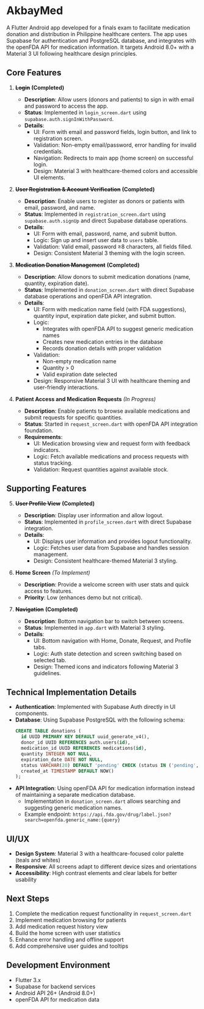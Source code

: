 # AkbayMed

A Flutter Android app developed for a finals exam to facilitate medication donation and distribution in Philippine healthcare centers. The app uses Supabase for authentication and PostgreSQL database, and integrates with the openFDA API for medication information. It targets Android 8.0+ with a Material 3 UI following healthcare design principles.

## Core Features

1. ~~**Login**~~ **(Completed)**
    - **Description**: Allow users (donors and patients) to sign in with email and password to access the app.
    - **Status**: Implemented in `login_screen.dart` using `supabase.auth.signInWithPassword`.
    - **Details**:
        - UI: Form with email and password fields, login button, and link to registration screen.
        - Validation: Non-empty email/password, error handling for invalid credentials.
        - Navigation: Redirects to main app (home screen) on successful login.
        - Design: Material 3 with healthcare-themed colors and accessible UI elements.

2. ~~**User Registration & Account Verification**~~ **(Completed)**
    - **Description**: Enable users to register as donors or patients with email, password, and name.
    - **Status**: Implemented in `registration_screen.dart` using `supabase.auth.signUp` and direct Supabase database operations.
    - **Details**:
        - UI: Form with email, password, name, and submit button.
        - Logic: Sign up and insert user data to `users` table.
        - Validation: Valid email, password ≥8 characters, all fields filled.
        - Design: Consistent Material 3 theming with the login screen.

3. ~~**Medication Donation Management**~~ **(Completed)**
    - **Description**: Allow donors to submit medication donations (name, quantity, expiration date).
    - **Status**: Implemented in `donation_screen.dart` with direct Supabase database operations and openFDA API integration.
    - **Details**:
        - UI: Form with medication name field (with FDA suggestions), quantity input, expiration date picker, and submit button.
        - Logic: 
            - Integrates with openFDA API to suggest generic medication names
            - Creates new medication entries in the database
            - Records donation details with proper validation
        - Validation:
            - Non-empty medication name
            - Quantity > 0
            - Valid expiration date selected
        - Design: Responsive Material 3 UI with healthcare theming and user-friendly interactions.

4. **Patient Access and Medication Requests** *(In Progress)*
    - **Description**: Enable patients to browse available medications and submit requests for specific quantities.
    - **Status**: Started in `request_screen.dart` with openFDA API integration foundation.
    - **Requirements**:
        - UI: Medication browsing view and request form with feedback indicators.
        - Logic: Fetch available medications and process requests with status tracking.
        - Validation: Request quantities against available stock.

## Supporting Features

5. ~~**User Profile View**~~ **(Completed)**
    - **Description**: Display user information and allow logout.
    - **Status**: Implemented in `profile_screen.dart` with direct Supabase integration.
    - **Details**:
        - UI: Displays user information and provides logout functionality.
        - Logic: Fetches user data from Supabase and handles session management.
        - Design: Consistent healthcare-themed Material 3 styling.

6. **Home Screen** *(To Implement)*
    - **Description**: Provide a welcome screen with user stats and quick access to features.
    - **Priority**: Low (enhances demo but not critical).

7. ~~**Navigation**~~ **(Completed)**
    - **Description**: Bottom navigation bar to switch between screens.
    - **Status**: Implemented in `app.dart` with Material 3 styling.
    - **Details**:
        - UI: Bottom navigation with Home, Donate, Request, and Profile tabs.
        - Logic: Auth state detection and screen switching based on selected tab.
        - Design: Themed icons and indicators following Material 3 guidelines.

## Technical Implementation Details

- **Authentication**: Implemented with Supabase Auth directly in UI components.
- **Database**: Using Supabase PostgreSQL with the following schema:
  ```sql
  CREATE TABLE donations (
    id UUID PRIMARY KEY DEFAULT uuid_generate_v4(),
    donor_id UUID REFERENCES auth.users(id),
    medication_id UUID REFERENCES medications(id),
    quantity INTEGER NOT NULL,
    expiration_date DATE NOT NULL,
    status VARCHAR(20) DEFAULT 'pending' CHECK (status IN ('pending', 'approved', 'rejected')),
    created_at TIMESTAMP DEFAULT NOW()
  );
  ```
- **API Integration**: Using openFDA API for medication information instead of maintaining a separate medication database.
  - Implementation in `donation_screen.dart` allows searching and suggesting generic medication names.
  - Example endpoint: `https://api.fda.gov/drug/label.json?search=openfda.generic_name:{query}`

## UI/UX

- **Design System**: Material 3 with a healthcare-focused color palette (teals and whites)
- **Responsive**: All screens adapt to different device sizes and orientations
- **Accessibility**: High contrast elements and clear labels for better usability

## Next Steps

1. Complete the medication request functionality in `request_screen.dart`
2. Implement medication browsing for patients
3. Add medication request history view
4. Build the home screen with user statistics
5. Enhance error handling and offline support
6. Add comprehensive user guides and tooltips

## Development Environment

- Flutter 3.x
- Supabase for backend services
- Android API 26+ (Android 8.0+)
- openFDA API for medication data
